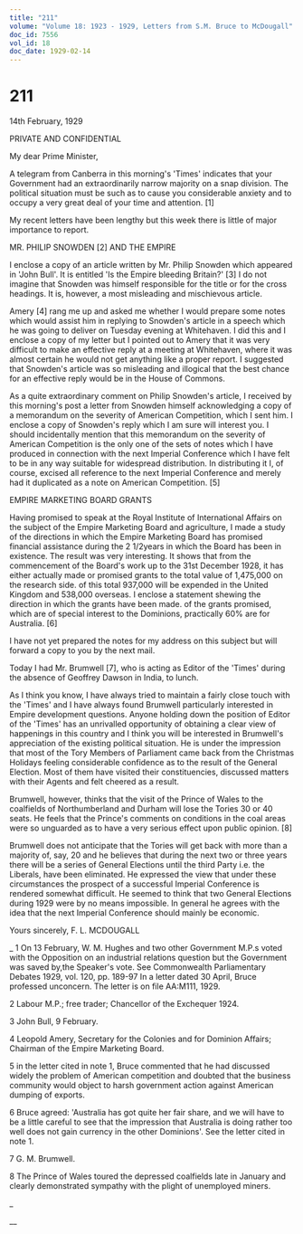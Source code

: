 ```yaml
---
title: "211"
volume: "Volume 18: 1923 - 1929, Letters from S.M. Bruce to McDougall"
doc_id: 7556
vol_id: 18
doc_date: 1929-02-14
---
```


# 211

14th February, 1929

PRIVATE AND CONFIDENTIAL

My dear Prime Minister,

A telegram from Canberra in this morning's 'Times' indicates that your Government had an extraordinarily narrow majority on a snap division. The political situation must be such as to cause you considerable anxiety and to occupy a very great deal of your time and attention. [1]

My recent letters have been lengthy but this week there is little of major importance to report.

MR. PHILIP SNOWDEN [2] AND THE EMPIRE

I enclose a copy of an article written by Mr. Philip Snowden which appeared in 'John Bull'. It is entitled 'Is the Empire bleeding Britain?' [3] I do not imagine that Snowden was himself responsible for the title or for the cross headings. It is, however, a most misleading and mischievous article.

Amery [4] rang me up and asked me whether I would prepare some notes which would assist him in replying to Snowden's article in a speech which he was going to deliver on Tuesday evening at Whitehaven. I did this and I enclose a copy of my letter but I pointed out to Amery that it was very difficult to make an effective reply at a meeting at Whitehaven, where it was almost certain he would not get anything like a proper report. I suggested that Snowden's article was so misleading and illogical that the best chance for an effective reply would be in the House of Commons.

As a quite extraordinary comment on Philip Snowden's article, I received by this morning's post a letter from Snowden himself acknowledging a copy of a memorandum on the severity of American Competition, which I sent him. I enclose a copy of Snowden's reply which I am sure will interest you. I should incidentally mention that this memorandum on the severity of American Competition is the only one of the sets of notes which I have produced in connection with the next Imperial Conference which I have felt to be in any way suitable for widespread distribution. In distributing it I, of course, excised all reference to the next Imperial Conference and merely had it duplicated as a note on American Competition. [5]

EMPIRE MARKETING BOARD GRANTS

Having promised to speak at the Royal Institute of International Affairs on the subject of the Empire Marketing Board and agriculture, I made a study of the directions in which the Empire Marketing Board has promised financial assistance during the 2 1/2years in which the Board has been in existence. The result was very interesting. It shows that from the commencement of the Board's work up to the 31st December 1928, it has either actually made or promised grants to the total value of 1,475,000 on the research side. of this total 937,000 will be expended in the United Kingdom and 538,000 overseas. I enclose a statement shewing the direction in which the grants have been made. of the grants promised, which are of special interest to the Dominions, practically 60% are for Australia. [6]

I have not yet prepared the notes for my address on this subject but will forward a copy to you by the next mail.

Today I had Mr. Brumwell [7], who is acting as Editor of the 'Times' during the absence of Geoffrey Dawson in India, to lunch.

As I think you know, I have always tried to maintain a fairly close touch with the 'Times' and I have always found Brumwell particularly interested in Empire development questions. Anyone holding down the position of Editor of the 'Times' has an unrivalled opportunity of obtaining a clear view of happenings in this country and I think you will be interested in Brumwell's appreciation of the existing political situation. He is under the impression that most of the Tory Members of Parliament came back from the Christmas Holidays feeling considerable confidence as to the result of the General Election. Most of them have visited their constituencies, discussed matters with their Agents and felt cheered as a result.

Brumwell, however, thinks that the visit of the Prince of Wales to the coalfields of Northumberland and Durham will lose the Tories 30 or 40 seats. He feels that the Prince's comments on conditions in the coal areas were so unguarded as to have a very serious effect upon public opinion. [8]

Brumwell does not anticipate that the Tories will get back with more than a majority of, say, 20 and he believes that during the next two or three years there will be a series of General Elections until the third Party i.e. the Liberals, have been eliminated. He expressed the view that under these circumstances the prospect of a successful Imperial Conference is rendered somewhat difficult. He seemed to think that two General Elections during 1929 were by no means impossible. In general he agrees with the idea that the next Imperial Conference should mainly be economic.

Yours sincerely, F. L. MCDOUGALL 

_ 1 On 13 February, W. M. Hughes and two other Government M.P.s voted with the Opposition on an industrial relations question but the Government was saved by,the Speaker's vote. See Commonwealth Parliamentary Debates 1929, vol. 120, pp. 189-97 In a letter dated 30 April, Bruce professed unconcern. The letter is on file AA:M111, 1929.

2 Labour M.P.; free trader; Chancellor of the Exchequer 1924.

3 John Bull, 9 February.

4 Leopold Amery, Secretary for the Colonies and for Dominion Affairs; Chairman of the Empire Marketing Board.

5 in the letter cited in note 1, Bruce commented that he had discussed widely the problem of American competition and doubted that the business community would object to harsh government action against American dumping of exports.

6 Bruce agreed: 'Australia has got quite her fair share, and we will have to be a little careful to see that the impression that Australia is doing rather too well does not gain currency in the other Dominions'. See the letter cited in note 1.

7 G. M. Brumwell.

8 The Prince of Wales toured the depressed coalfields late in January and clearly demonstrated sympathy with the plight of unemployed miners.

_

__
